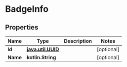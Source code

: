 
# BadgeInfo

## Properties
Name | Type | Description | Notes
------------ | ------------- | ------------- | -------------
**Id** | [**java.util.UUID**](java.util.UUID.md) |  |  [optional]
**Name** | **kotlin.String** |  |  [optional]



